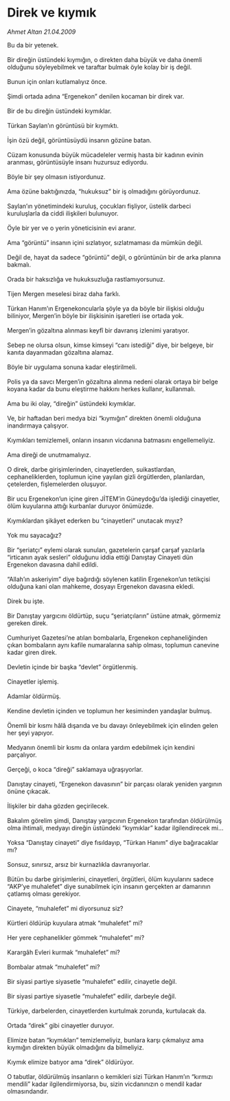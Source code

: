 # Direk ve kıymık

*Ahmet Altan 21.04.2009*

<div class="taraf_structure_2col_1zq">
<div class="margen_n">



 <p>Bu da bir yetenek. <br/><br/>Bir direğin üstündeki kıymığın, o direkten daha büyük ve daha önemli olduğunu söyleyebilmek ve taraftar bulmak öyle kolay bir iş değil. <br/><br/>Bunun için onları kutlamalıyız önce. <br/><br/>Şimdi ortada adına “Ergenekon” denilen kocaman bir direk var. <br/><br/>Bir de bu direğin üstündeki kıymıklar. <br/><br/>Türkan Saylan’ın görüntüsü bir kıymıktı. <br/><br/>İşin özü değil, görüntüsüydü insanın gözüne batan. <br/><br/>Cüzam konusunda büyük mücadeleler vermiş hasta bir kadının evinin aranması, görüntüsüyle insanı huzursuz ediyordu. <br/><br/>Böyle bir şey olmasın istiyordunuz. <br/><br/>Ama özüne baktığınızda, “hukuksuz” bir iş olmadığını görüyordunuz. <br/><br/>Saylan’ın yönetimindeki kuruluş, çocukları fişliyor, üstelik darbeci kuruluşlarla da ciddi ilişkileri bulunuyor. <br/><br/>Öyle bir yer ve o yerin yöneticisinin evi aranır. <br/><br/>Ama “görüntü” insanın içini sızlatıyor, sızlatmaması da mümkün değil. <br/><br/>Değil de, hayat da sadece “görüntü” değil, o görüntünün bir de arka planına bakmalı. <br/><br/>Orada bir haksızlığa ve hukuksuzluğa rastlamıyorsunuz. <br/><br/>Tijen Mergen meselesi biraz daha farklı. <br/><br/>Türkan Hanım’ın Ergenekoncularla şöyle ya da böyle bir ilişkisi olduğu biliniyor, Mergen’in böyle bir ilişkisinin işaretleri ise ortada yok. <br/><br/>Mergen’in gözaltına alınması keyfî bir davranış izlenimi yaratıyor. <br/><br/>Sebep ne olursa olsun, kimse kimseyi “canı istediği” diye, bir belgeye, bir kanıta dayanmadan gözaltına alamaz. <br/><br/>Böyle bir uygulama sonuna kadar eleştirilmeli. <br/><br/>Polis ya da savcı Mergen’in gözaltına alınma nedeni olarak ortaya bir belge koyana kadar da bunu eleştirme hakkını herkes kullanır, kullanmalı. <br/><br/>Ama bu iki olay, “direğin” üstündeki kıymıklar. <br/><br/>Ve, bir haftadan beri medya bizi “kıymığın” direkten önemli olduğuna inandırmaya çalışıyor. <br/><br/>Kıymıkları temizlemeli, onların insanın vicdanına batmasını engellemeliyiz. <br/><br/>Ama direği de unutmamalıyız. <br/><br/>O direk, darbe girişimlerinden, cinayetlerden, suikastlardan, cephaneliklerden, toplumun içine yayılan gizli örgütlerden, planlardan, çetelerden, fişlemelerden oluşuyor.<br/><br/>Bir ucu Ergenekon’un içine giren JİTEM’in Güneydoğu’da işlediği cinayetler, ölüm kuyularına attığı kurbanlar duruyor önümüzde. <br/><br/>Kıymıklardan şikâyet ederken bu “cinayetleri” unutacak mıyız? <br/><br/>Yok mu sayacağız? <br/><br/>Bir “şeriatçı” eylemi olarak sunulan, gazetelerin çarşaf çarşaf yazılarla “irticanın ayak sesleri” olduğunu iddia ettiği Danıştay Cinayeti dün Ergenekon davasına dahil edildi. <br/><br/>“Allah’ın askeriyim” diye bağırdığı söylenen katilin Ergenekon’un tetikçisi olduğuna kani olan mahkeme, dosyayı Ergenekon davasına ekledi. <br/><br/>Direk bu işte. <br/><br/>Bir Danıştay yargıcını öldürtüp, suçu “şeriatçıların” üstüne atmak, görmemiz gereken direk. <br/><br/>Cumhuriyet Gazetesi’ne atılan bombalarla, Ergenekon cephaneliğinden çıkan bombaların aynı kafile numaralarına sahip olması, toplumun canevine kadar giren direk. <br/><br/>Devletin içinde bir başka “devlet” örgütlenmiş. <br/><br/>Cinayetler işlemiş. <br/><br/>Adamlar öldürmüş. <br/><br/>Kendine devletin içinden ve toplumun her kesiminden yandaşlar bulmuş. <br/><br/>Önemli bir kısmı hâlâ dışarıda ve bu davayı önleyebilmek için elinden gelen her şeyi yapıyor. <br/><br/>Medyanın önemli bir kısmı da onlara yardım edebilmek için kendini parçalıyor. <br/><br/>Gerçeği, o koca “direği” saklamaya uğraşıyorlar. <br/><br/>Danıştay cinayeti, “Ergenekon davasının” bir parçası olarak yeniden yargının önüne çıkacak. <br/><br/>İlişkiler bir daha gözden geçirilecek. <br/><br/>Bakalım görelim şimdi, Danıştay yargıcının Ergenekon tarafından öldürülmüş olma ihtimali, medyayı direğin üstündeki “kıymıklar” kadar ilgilendirecek mi... <br/><br/>Yoksa “Danıştay cinayeti” diye fısıldayıp, “Türkan Hanım” diye bağıracaklar mı? <br/><br/>Sonsuz, sınırsız, arsız bir kurnazlıkla davranıyorlar. <br/><br/>Bütün bu darbe girişimlerini, cinayetleri, örgütleri, ölüm kuyularını sadece “AKP’ye muhalefet” diye sunabilmek için insanın gerçekten ar damarının çatlamış olması gerekiyor. <br/><br/>Cinayete, “muhalefet” mi diyorsunuz siz? <br/><br/>Kürtleri öldürüp kuyulara atmak “muhalefet” mi? <br/><br/>Her yere cephanelikler gömmek “muhalefet” mi? <br/><br/>Karargâh Evleri kurmak “muhalefet” mi? <br/><br/>Bombalar atmak “muhalefet” mi? <br/><br/>Bir siyasi partiye siyasetle “muhalefet” edilir, cinayetle değil. <br/><br/>Bir siyasi partiye siyasetle “muhalefet” edilir, darbeyle değil. <br/><br/>Türkiye, darbelerden, cinayetlerden kurtulmak zorunda, kurtulacak da. <br/><br/>Ortada “direk” gibi cinayetler duruyor. <br/><br/>Elimize batan “kıymıkları” temizlemeliyiz, bunlara karşı çıkmalıyız ama kıymığın direkten büyük olmadığını da bilmeliyiz. <br/><br/>Kıymık elimize batıyor ama “direk” öldürüyor. <br/><br/>O tabutlar, öldürülmüş insanların o kemikleri sizi Türkan Hanım’ın “kırmızı mendili” kadar ilgilendirmiyorsa, bu, sizin vicdanınızın o mendil kadar olmasındandır.</p>

<br/>


<div id="taraf_not">
</div>

</div>


</div>
